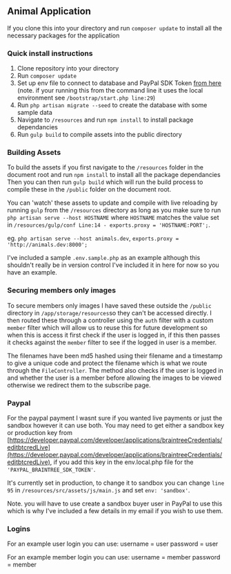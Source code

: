 ## Animal Application

If you clone this into your directory and run `composer update` to install all the necessary packages for the application

### Quick install instructions
1. Clone repository into your directory
2. Run `composer update`
3. Set up env file to connect to database and PayPal SDK Token [from here](https://developer.paypal.com/developer/applications/braintreeCredentials/editbtcredLive) (note. if your running this from the command line it uses the local environment see `/bootstrap/start.php line:29`)
4. Run `php artisan migrate --seed` to create the database with some sample data
5. Navigate to `/resources` and run `npm install` to install package dependancies
6. Run `gulp build` to compile assets into the public directory


###  Building Assets
To build the assets if you first navigate to the `/resources` folder in the document root and run `npm install` to install all the package dependancies
Then you can then run `gulp build` which will run the build process to compile these in the `/public` folder on the document root.

You can 'watch' these assets to update and compile with live reloading by running `gulp` from the `/resources` directory as long as you make sure to run `php artisan serve --host HOSTNAME` where `HOSTNAME` matches the value set in `/resources/gulp/conf Line:14 - exports.proxy = 'HOSTNAME:PORT';`.

eg. `php artisan serve --host animals.dev`, `exports.proxy = 'http://animals.dev:8000';`


I've included a sample `.env.sample.php` as an example although this shouldn't really be in version control I've included it in here for now so you have an example.


### Securing members only images
To secure members only images I have saved these outside the `/public` directory in `/app/storage/resources`so they can't be accessed directly. I then routed these through a controller using the `auth` filter with a custom `member` filter which will allow us to reuse this for future development so when this is access it first check if the user is logged in, if this then passes it checks against the `member` filter to see if the logged in user is a member. 

The filenames have been md5 hashed using their filename and a timestamp to give a unique code and protect the filename which is what we route through the `FileController`. The method also checks if the user is logged in and whether the user is a member before allowing the images to be viewed otherwise we redirect them to the subscribe page.


### Paypal

For the paypal payment I wasnt sure if you wanted live payments or just the sandbox however it can use both. You may need to get either a sandbox key or production key from [https://developer.paypal.com/developer/applications/braintreeCredentials/editbtcredLive](https://developer.paypal.com/developer/applications/braintreeCredentials/editbtcredLive), if you add this key in the env.local.php file for the `'PAYPAL_BRAINTREE_SDK_TOKEN'`.

It's currently set in production, to change it to sandbox you can change `line 95` in `/resources/src/assets/js/main.js` and set `env: 'sandbox'`.

Note. you will have to use create a sandbox buyer user in PayPal to use this which is why I've included a few details in my email if you wish to use them.


### Logins

For an example user login you can use:
username = user
password = user

For an example member login you can use:
username = member
password = member
